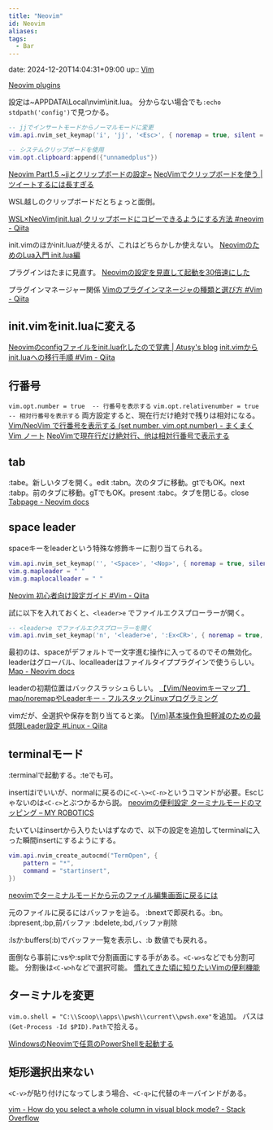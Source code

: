 ```yaml
---
title: "Neovim"
id: Neovim
aliases: 
tags:
  - Bar
---
```


date: 2024-12-20T14:04:31+09:00
up:: [Vim](Vim.md)

[Neovim plugins](Neovim%20plugins.md)

設定は~APPDATA\Local\nvim\init.lua。
分からない場合でも`:echo stdpath('config')`で見つかる。

```lua
-- jjでインサートモードからノーマルモードに変更 
vim.api.nvim_set_keymap('i', 'jj', '<Esc>', { noremap = true, silent = true })

-- システムクリップボードを使用
vim.opt.clipboard:append({"unnamedplus"})
```
[Neovim Part1.5 \~jjとクリップボードの設定\~](https://zenn.dev/ryo1217intern/articles/38e1bab0d8b6eb)
[NeoVimでクリップボードを使う | ツイートするには長すぎる](https://blog.nfurudono.com/posts/nvim-clipboard/)

WSL越しのクリップボードだとちょっと面倒。

[WSL×NeoVim(init.lua) クリップボードにコピーできるようにする方法 #neovim - Qiita](https://qiita.com/hwatahik/items/32279372ea7182d75677)

init.vimのほかinit.luaが使えるが、これはどちらかしか使えない。
[NeovimのためのLua入門 init.lua編](https://zenn.dev/slin/articles/2020-11-03-neovim-lua2)

プラグインはたまに見直す。
[Neovimの設定を見直して起動を30倍速にした](https://zenn.dev/kawarimidoll/articles/8172a4c29a6653)

プラグインマネージャー関係
[Vimのプラグインマネージャの種類と選び方 #Vim - Qiita](https://qiita.com/nil2/items/ddcf23f1163d0abd805b)

## init.vimをinit.luaに変える
[Neovimのconfigファイルをinit.lua化したので覚書 | Atusy's blog](https://blog.atusy.net/2022/02/21/nvim-init-lua/)
[init.vimからinit.luaへの移行手順 #Vim - Qiita](https://qiita.com/reisuta/items/3d0cab193137bb32099d)

## 行番号
`vim.opt.number = true  -- 行番号を表示する`
`vim.opt.relativenumber = true  -- 相対行番号を表示する`
両方設定すると、現在行だけ絶対で残りは相対になる。
[Vim/NeoVim で行番号を表示する (set number, vim.opt.number) - まくまく Vim ノート](https://maku77.github.io/p/t8o6tum/)
[NeoVimで現在行だけ絶対行、他は相対行番号で表示する](https://zenn.dev/sisi0808/articles/ec628737c95ad3)

## tab
:tabe。新しいタブを開く。edit
:tabn。次のタブに移動。gtでもOK。next
:tabp。前のタブに移動。gTでもOK。present
:tabc。タブを閉じる。close
[Tabpage - Neovim docs](https://neovim.io/doc/user/tabpage.html)


## space leader
spaceキーをleaderという特殊な修飾キーに割り当てられる。
```lua
vim.api.nvim_set_keymap('', '<Space>', '<Nop>', { noremap = true, silent = true })
vim.g.mapleader = " "
vim.g.maplocalleader = " "
```
[Neovim 初心者向け設定ガイド #Vim - Qiita](https://qiita.com/4roro4/items/4c535300ccf210bcbcf4#leaderキー)

試に以下を入れておくと、`<leader>e` でファイルエクスプローラーが開く。
```lua
-- <leader>e でファイルエクスプローラーを開く 
vim.api.nvim_set_keymap('n', '<leader>e', ':Ex<CR>', { noremap = true, silent = true })
```

最初のは、spaceがデフォルトで一文字進む操作に入ってるのでその無効化。
leaderはグローバル、localleaderはファイルタイププラグインで使うらしい。
[Map - Neovim docs](https://neovim.io/doc/user/map.html#_1.3-mapping-and-modes)

leaderの初期位置はバックスラッシュらしい。
[【Vim/Neovimキーマップ】map/noremapやLeaderキー - フルスタックLinuxプログラミング](https://reisuta.com/map-command/)

vimだが、全選択や保存を割り当てると楽。
[\[Vim\]基本操作負担軽減のための最低限Leader設定 #Linux - Qiita](https://qiita.com/t_o_d/items/4c0a841778712e1eed4e)

## terminalモード
:terminalで起動する。:teでも可。

insertはiでいいが、normalに戻るのに`<C-\><C-n>`というコマンドが必要。Escじゃないのは`<C-c>`とぶつかるから説。
[neovimの便利設定 ターミナルモードのマッピング – MY ROBOTICS](https://sy-base.com/myrobotics/vim/neovim-settings/)

たいていはinsertから入りたいはずなので、以下の設定を追加してterminalに入った瞬間insertにするようにする。
```lua
vim.api.nvim_create_autocmd("TermOpen", {
    pattern = "*",
    command = "startinsert",
})

```
[neovimでターミナルモードから元のファイル編集画面に戻るには](https://felo.ai/search/fJDq2onj8vbLnNjmth9eV3?invite=rRKXGDWOelDkk)

元のファイルに戻るにはバッファを辿る。
:bnextで即戻れる。:bn。
:bpresent,:bp,前バッファ
:bdelete,:bd,バッファ削除

:lsか:buffers(:b)でバッファ一覧を表示し、:b 数値でも戻れる。

面倒なら事前に:vsや:splitで分割画面にする手がある。`<C-w>s`などでも分割可能。
分割後は`<C-w>h`などで選択可能。
[慣れてきた頃に知りたいVimの便利機能](https://zenn.dev/sun_asterisk/articles/6b2bf762a7e510)

## ターミナルを変更
`vim.o.shell = "C:\\Scoop\\apps\\pwsh\\current\\pwsh.exe"`を追加。
パスは`(Get-Process -Id $PID).Path`で拾える。

[WindowsのNeovimで任意のPowerShellを起動する](https://zenn.dev/seesaw_monster/articles/0f1cf8c282020a)

## 矩形選択出来ない
`<C-v>`が貼り付けになってしまう場合、`<C-q>`に代替のキーバインドがある。

[vim - How do you select a whole column in visual block mode? - Stack Overflow](https://stackoverflow.com/questions/3736678/how-do-you-select-a-whole-column-in-visual-block-mode)
